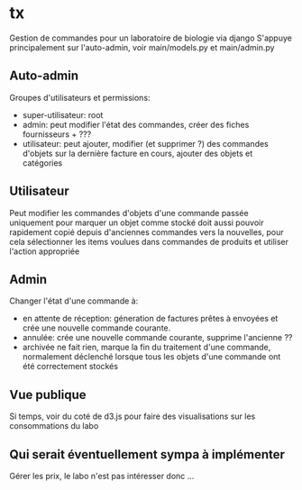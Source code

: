 tx
==

Gestion de commandes pour un laboratoire de biologie via django
S'appuye principalement sur l'auto-admin, voir main/models.py et main/admin.py

Auto-admin
----------

Groupes d'utilisateurs et permissions:
 - super-utilisateur: root
 - admin: peut modifier l'état des commandes, créer des fiches fournisseurs + ???
 - utilisateur: peut ajouter, modifier (et supprimer ?) des commandes d'objets sur la dernière facture en cours, ajouter des objets et catégories

Utilisateur
-----------

Peut modifier les commandes d'objets d'une commande passée uniquement pour marquer un objet comme stocké
doit aussi pouvoir rapidement copié depuis d'anciennes commandes vers la nouvelles, pour cela sélectionner les items voulues dans commandes de produits et utiliser l'action appropriée

Admin
-----

Changer l'état d'une commande à:
 - en attente de réception:     géneration de factures prêtes à envoyées et crée une nouvelle commande courante.
 - annulée:                     crée une nouvelle commande courante, supprime l'ancienne ??
 - archivée                     ne fait rien, marque la fin du traitement d'une commande, normalement déclenché lorsque tous les objets d'une commande ont été correctement stockés

Vue publique
------------

Si temps, voir du coté de d3.js pour faire des visualisations sur les consommations du labo

Qui serait éventuellement sympa à implémenter
---------------------------------------------

Gérer les prix, le labo n'est pas intéresser donc ...

